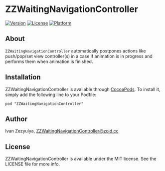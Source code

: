 # ZZWaitingNavigationController

[![Version](https://img.shields.io/cocoapods/v/ZZWaitingNavigationController.svg?style=flat)](http://cocoadocs.org/docsets/ZZWaitingNavigationController)
[![License](https://img.shields.io/cocoapods/l/ZZWaitingNavigationController.svg?style=flat)](http://cocoadocs.org/docsets/ZZWaitingNavigationController)
[![Platform](https://img.shields.io/cocoapods/p/ZZWaitingNavigationController.svg?style=flat)](http://cocoadocs.org/docsets/ZZWaitingNavigationController)

## About

`ZZWaitingNavigationController` automatically postpones actions like push/pop/set view controller(s) in a case if animation is in progress and performs them when animation is finished.

## Installation

ZZWaitingNavigationController is available through [CocoaPods](http://cocoapods.org). To install
it, simply add the following line to your Podfile:

    pod "ZZWaitingNavigationController"

## Author

Ivan Zezyulya, ZZWaitingNavigationController@zoid.cc

## License

ZZWaitingNavigationController is available under the MIT license. See the LICENSE file for more info.

